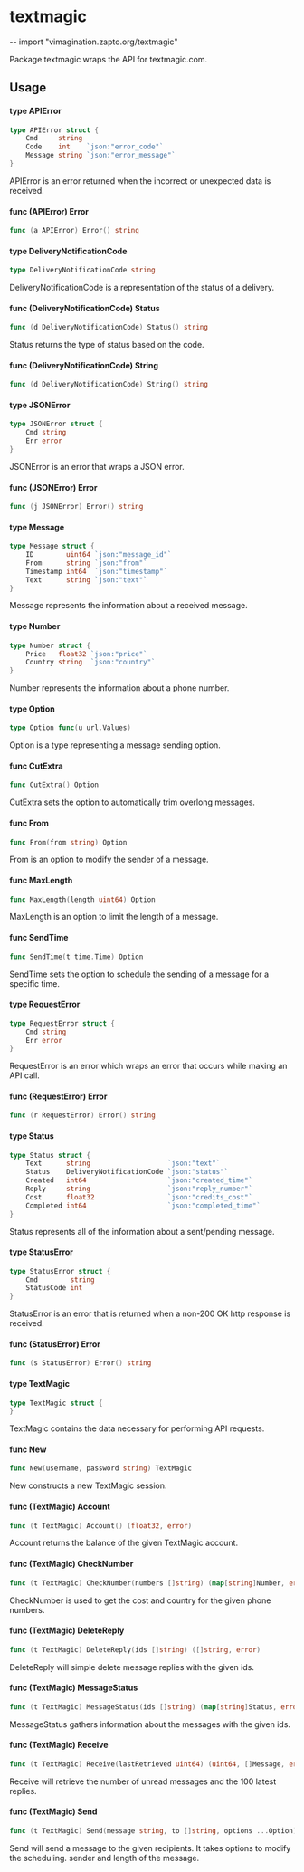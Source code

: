 # textmagic
--
    import "vimagination.zapto.org/textmagic"

Package textmagic wraps the API for textmagic.com.

## Usage

#### type APIError

```go
type APIError struct {
	Cmd     string
	Code    int    `json:"error_code"`
	Message string `json:"error_message"`
}
```

APIError is an error returned when the incorrect or unexpected data is received.

#### func (APIError) Error

```go
func (a APIError) Error() string
```

#### type DeliveryNotificationCode

```go
type DeliveryNotificationCode string
```

DeliveryNotificationCode is a representation of the status of a delivery.

#### func (DeliveryNotificationCode) Status

```go
func (d DeliveryNotificationCode) Status() string
```
Status returns the type of status based on the code.

#### func (DeliveryNotificationCode) String

```go
func (d DeliveryNotificationCode) String() string
```

#### type JSONError

```go
type JSONError struct {
	Cmd string
	Err error
}
```

JSONError is an error that wraps a JSON error.

#### func (JSONError) Error

```go
func (j JSONError) Error() string
```

#### type Message

```go
type Message struct {
	ID        uint64 `json:"message_id"`
	From      string `json:"from"`
	Timestamp int64  `json:"timestamp"`
	Text      string `json:"text"`
}
```

Message represents the information about a received message.

#### type Number

```go
type Number struct {
	Price   float32 `json:"price"`
	Country string  `json:"country"`
}
```

Number represents the information about a phone number.

#### type Option

```go
type Option func(u url.Values)
```

Option is a type representing a message sending option.

#### func  CutExtra

```go
func CutExtra() Option
```
CutExtra sets the option to automatically trim overlong messages.

#### func  From

```go
func From(from string) Option
```
From is an option to modify the sender of a message.

#### func  MaxLength

```go
func MaxLength(length uint64) Option
```
MaxLength is an option to limit the length of a message.

#### func  SendTime

```go
func SendTime(t time.Time) Option
```
SendTime sets the option to schedule the sending of a message for a specific
time.

#### type RequestError

```go
type RequestError struct {
	Cmd string
	Err error
}
```

RequestError is an error which wraps an error that occurs while making an API
call.

#### func (RequestError) Error

```go
func (r RequestError) Error() string
```

#### type Status

```go
type Status struct {
	Text      string                   `json:"text"`
	Status    DeliveryNotificationCode `json:"status"`
	Created   int64                    `json:"created_time"`
	Reply     string                   `json:"reply_number"`
	Cost      float32                  `json:"credits_cost"`
	Completed int64                    `json:"completed_time"`
}
```

Status represents all of the information about a sent/pending message.

#### type StatusError

```go
type StatusError struct {
	Cmd        string
	StatusCode int
}
```

StatusError is an error that is returned when a non-200 OK http response is
received.

#### func (StatusError) Error

```go
func (s StatusError) Error() string
```

#### type TextMagic

```go
type TextMagic struct {
}
```

TextMagic contains the data necessary for performing API requests.

#### func  New

```go
func New(username, password string) TextMagic
```
New constructs a new TextMagic session.

#### func (TextMagic) Account

```go
func (t TextMagic) Account() (float32, error)
```
Account returns the balance of the given TextMagic account.

#### func (TextMagic) CheckNumber

```go
func (t TextMagic) CheckNumber(numbers []string) (map[string]Number, error)
```
CheckNumber is used to get the cost and country for the given phone numbers.

#### func (TextMagic) DeleteReply

```go
func (t TextMagic) DeleteReply(ids []string) ([]string, error)
```
DeleteReply will simple delete message replies with the given ids.

#### func (TextMagic) MessageStatus

```go
func (t TextMagic) MessageStatus(ids []string) (map[string]Status, error)
```
MessageStatus gathers information about the messages with the given ids.

#### func (TextMagic) Receive

```go
func (t TextMagic) Receive(lastRetrieved uint64) (uint64, []Message, error)
```
Receive will retrieve the number of unread messages and the 100 latest replies.

#### func (TextMagic) Send

```go
func (t TextMagic) Send(message string, to []string, options ...Option) (map[string]string, string, uint, error)
```
Send will send a message to the given recipients. It takes options to modify the
scheduling. sender and length of the message.
